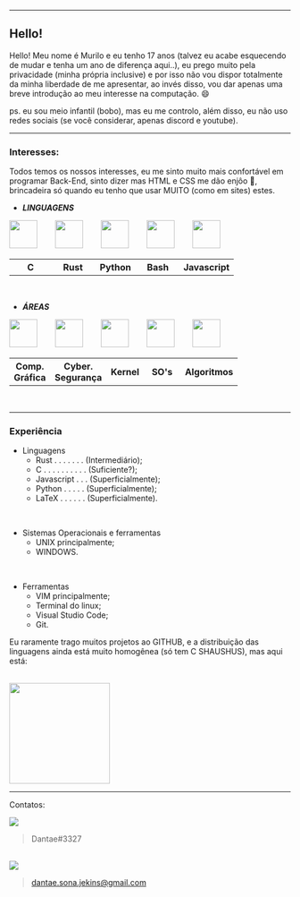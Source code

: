 <hr>

## Hello!

Hello! Meu nome é Murilo e eu tenho 17 anos (talvez eu acabe esquecendo de mudar e tenha um ano de diferença aqui..), eu prego muito pela privacidade (minha própria inclusive) e por isso não vou dispor totalmente da minha liberdade de me apresentar, ao invés disso, vou dar apenas uma breve introdução ao meu interesse na computação. 😄

ps. eu sou meio infantil (bobo), mas eu me controlo, além disso, eu não uso redes sociais (se você considerar, apenas discord e youtube).

<hr>

### Interesses:
Todos temos os nossos interesses, eu me sinto muito mais confortável em programar Back-End, sinto dizer mas HTML e CSS me dão enjôo 🤢, brincadeira só quando eu tenho que usar MUITO (como em sites) estes.

- ***LINGUAGENS***

<img src="https://cdn.jsdelivr.net/gh/devicons/devicon/icons/c/c-original.svg"    
width="50px"
height="50px"
/>  
<img src="https://cdn.jsdelivr.net/gh/devicons/devicon/icons/rust/rust-plain.svg"
    width="50px"
    height="50px"
/>  
<img src="https://cdn.jsdelivr.net/gh/devicons/devicon/icons/python/python-original.svg"
    width="50px"
    height="50px"
/>  
<img src="https://cdn.jsdelivr.net/gh/devicons/devicon/icons/bash/bash-original.svg"
    width="50px"
    height="50px"
/>  
<img src="https://cdn.jsdelivr.net/gh/devicons/devicon/icons/javascript/javascript-original.svg"
    width="50px"
    height="50px"
/> 
<table table-layout="fixed">
<col width="20px" />
<tr>
 <th scope="col" width="60px">C</th>
 <th scope="col" width="60px">Rust</th>
 <th scope="col" width="60px">Python</th>
 <th scope="col" width="60px">Bash</th>
 <th scope="col" width="60px">Javascript</th>
</tr>
 </table>

<br>

- ***ÁREAS***

<img src="https://img.icons8.com/external-inipagistudio-lineal-color-inipagistudio/64/000000/external-cube-augmented-reality-inipagistudio-lineal-color-inipagistudio.png"
    width="50px"
    height="50px"
/>    
<img src="https://img.icons8.com/nolan/64/skull.png"
    width="50px"
    height="50px"
/>    
<img src="https://img.icons8.com/color/48/000000/linux--v1.png"    
    width="50px"
    height="50px"
/>    
<img src="https://img.icons8.com/color/48/000000/free-bsd.png"
    width="50px"
    height="50px"
/>    
<img src="https://img.icons8.com/external-flatart-icons-lineal-color-flatarticons/64/000000/external-algorithm-data-science-and-cyber-security-flatart-icons-lineal-color-flatarticons.png"
    width="50px"
    height="50px"
/>

<table table-layout="fixed">
<tr>
 <th scope="col" width="50px">Comp.<br>Gráfica</th>
 <th scope="col" width="50px">Cyber.<br>Segurança</th>
 <th scope="col" width="50px"><div class="bloco">Kernel</div></th>
 <th scope="col" width="50px"><div class="bloco">SO's</div></th>
 <th scope="col" width="50px"><div class="bloco">Algoritmos</div></th>
</tr>
 </table>

<br>

<hr>

### **Experiência**

- Linguagens 
    - Rust . . . . . . . (Intermediário);
    - C . . . . . . . . . . (Suficiente?);
    - Javascript . . . (Superficialmente);
    - Python . . . . . (Superficialmente);
    - LaTeX . . . . . . (Superficialmente).

<br>

- Sistemas Operacionais e ferramentas 
    - UNIX principalmente;
    - WINDOWS.

<br>

- Ferramentas
    - VIM principalmente;
    - Terminal do linux;
    - Visual Studio Code;
    - Git.

Eu raramente trago muitos projetos ao GITHUB, e a distribuição das linguagens ainda está muito homogênea (só tem C SHAUSHUS), mas aqui está:

<br>

  <img height="180em" src="https://github-readme-stats.vercel.app/api/top-langs/?username=Dantae-Jekins&layout=compact&langs_count=7&theme=gruvbox"/>



<hr>

Contatos:

<img src = "https://img.shields.io/badge/Discord-7289DA?style=for-the-badge&logo=discord&logoColor=white">

>Dantae#3327

<br>

<img src ="https://img.shields.io/badge/Gmail-D14836?style=for-the-badge&logo=gmail&logoColor=white">

> dantae.sona.jekins@gmail.com



<!--
**Dantae-Jekins/Dantae-Jekins** is a ✨ _special_ ✨ repository because its `README.md` (this file) appears on your GitHub profile.

Here are some ideas to get you started:

- 🔭 I’m currently working on ...
- 🌱 I’m currently learning ...
- 👯 I’m looking to collaborate on ...
- 🤔 I’m looking for help with ...
- 💬 Ask me about ...
- 📫 How to reach me: ...
- 😄 Pronouns: ...
- ⚡ Fun fact: ...
-->
